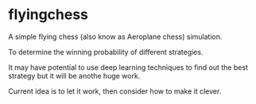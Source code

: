 # flyingchess

A simple flying chess (also know as Aeroplane chess) simulation.

To determine the winning probability of different strategies.

It may have potential to use deep learning techniques to find out the best strategy but it will be anothe huge work.

Current idea is to let it work, then consider how to make it clever.
